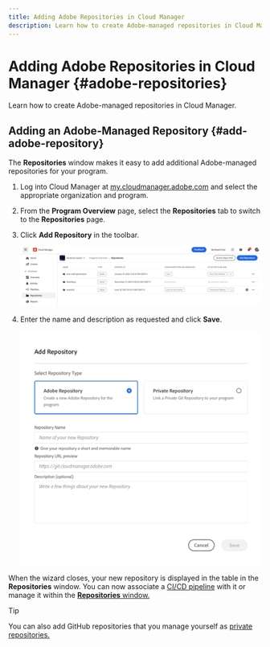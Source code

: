 ```yaml
---
title: Adding Adobe Repositories in Cloud Manager
description: Learn how to create Adobe-managed repositories in Cloud Manager.
---
```


# Adding Adobe Repositories in Cloud Manager {#adobe-repositories}

Learn how to create Adobe-managed repositories in Cloud Manager.

## Adding an Adobe-Managed Repository {#add-adobe-repository}

The **Repositories** window makes it easy to add additional Adobe-managed repositories for your program.

1. Log into Cloud Manager at [my.cloudmanager.adobe.com](https://my.cloudmanager.adobe.com/) and select the appropriate organization and program.

1. From the **Program Overview** page, select the **Repositories** tab to switch to the **Repositories** page.

1. Click **Add Repository** in the toolbar.

   ![Add repository button](assets/repositories.png)

1. Enter the name and description as requested and click **Save**.

   ![Add Repository dialog](assets/add-repository-wizard.png)

When the wizard closes, your new repository is displayed in the table in the **Repositories** window. You can now associate a [CI/CD pipeline](/help/implementing/cloud-manager/configuring-pipelines/introduction-ci-cd-pipelines.md) with it or manage it within the [**Repositories** window.](managing-repositories)

>[!TIP]
>
>You can also add GitHub repositories that you manage yourself as [private repositories.](private-repositories.md)

